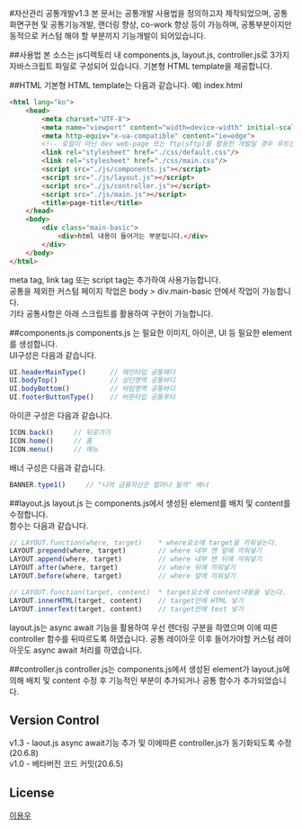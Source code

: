 #자산관리 공통개발v1.3
본 문서는 공통개발 사용법을 정의하고자 제작되었으며, 공통화면구현 및 공통기능개발, 랜더링 향상, co-work 향상 등이 가능하며, 공통부분이지만 동적으로 커스텀 해야 할 부분끼지 기능개발이 되어있습니다.

##사용법
본 소스는 js디렉토리 내 components.js, layout.js, controller.js로 3가지 자바스크립트 파일로 구성되어 있습니다. 기본형 HTML template을 제공합니다.

##HTML
기본형 HTML template는 다음과 같습니다. 예) index.html
```html
<html lang="ko">
    <head>
        <meta charset="UTF-8">
        <meta name="viewport" content="width=device-width" initial-scale="1.0">
        <meta http-equiv="x-ua-compatible" content="ie=edge">
        <!-- 로컬이 아닌 dev web-page 또는 ftp(sftp)를 활용한 개발일 경우 루트상대경로로 ./나 ../가 /로 변경가능합니다. -->
        <link rel="stylesheet" href="./css/default.css"/>  
        <link rel="stylesheet" href="./css/main.css"/>
        <script src="./js/components.js"></script>
        <script src="./js/layout.js"></script>
        <script src="./js/controller.js"></script>
        <script src="./js/main.js"></script>
        <title>page-title</title>
    </head>
    <body>
        <div class="main-basic">
            <div>html 내용이 들어가는 부분입니다.</div>
        </div>
    </body>
</html>
```
meta tag, link tag 또는 script tag는 추가하여 사용가능합니다.\
공통을 제외한 커스텀 페이지 작업은 body > div.main-basic 안에서 작업이 가능합니다.\
기타 공통사항은 아래 스크립트를 활용하여 구현이 가능합니다.


##components.js
components.js 는 필요한 이미지, 아이콘, UI 등 필요한 element를 생성합니다.\
UI구성은 다음과 같습니다.
```javascript
UI.headerMainType()      // 메인타입 공통헤더
UI.bodyTop()             // 상단영역 공통바디
UI.bodyBottom()          // 바텀영역 공통바디
UI.footerButtonType()    // 버튼타입 공통푸터
```

아이콘 구성은 다음과 같습니다.
```javascript
ICON.back()     // 뒤로가기 
ICON.home()     // 홈
ICON.menu()     // 메뉴
```

배너 구성은 다음과 같습니다.
```javascript
BANNER.type1()     // "나의 금융자산은 얼마나 될까" 배너
```

##layout.js
layout.js 는 components.js에서 생성된 element를 배치 및 content를 수정합니다.\
함수는 다음과 같습니다.
```javascript
// LAYOUT.function(where, target)    * where요소에 target을 끼워넣는다.
LAYOUT.prepend(where, target)        // where 내부 맨 앞에 끼워넣기
LAYOUT.append(where, target)         // where 내부 맨 뒤에 끼워넣기
LAYOUT.after(where, target)          // where 뒤에 끼워넣기
LAYOUT.before(where, target)         // where 앞에 끼워넣기

// LAYOUT.function(target, content)  * target요소에 content내용을 넣는다.
LAYOUT.innerHTML(target, content)    // target안에 HTML 넣기
LAYOUT.innerText(target, content)    // target안에 text 넣기
```
layout.js는 async await 기능을 활용하여 우선 렌더링 구분을 하였으며 이에 따른 controller 함수를 뒤따르도록 하였습니다. 공통 레이아웃 이후 들어가야할 커스텀 레이아웃도 async await 처리를 하였습니다.

##controller.js
controller.js는 components.js에서 생성된 element가 layout.js에 의해 배치 및 content 수정 후 기능적인 부분이 추가되거나 공통 함수가 추가되었습니다.

## Version Control
v1.3 - laout.js async await기능 추가 및 이에따른 controller.js가 동기화되도록 수정(20.6.8)\
v1.0 - 베타버전 코드 커밋(20.6.5)

## License
[이용우](https://github.com/dnepdrn/sourcecode)